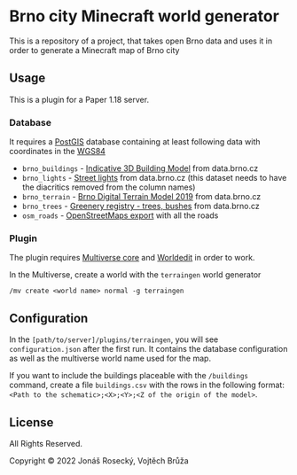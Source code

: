 # Brno city Minecraft world generator

This is a repository of a project, that takes open Brno data and uses it in order to generate a Minecraft map of Brno city

## Usage

This is a plugin for a Paper 1.18 server.

### Database

It requires a [PostGIS](https://postgis.net/) database containing at least following data with coordinates in the [WGS84](https://cs.wikipedia.org/wiki/World_Geodetic_System)

- `brno_buildings` - [Indicative 3D Building Model](https://data.brno.cz/maps/mestobrno::orienta%C4%8Dn%C3%AD-3d-model-budov-indicative-3d-building-model/about) from data.brno.cz
- `brno_lights` - [Street lights](https://data.brno.cz/datasets/sloupy-ve%C5%99ejn%C3%A9ho-osv%C4%9Btlen%C3%AD-l-street-lights/explore?location=49.202289%2C16.621244%2C13.72) from data.brno.cz (this dataset needs to have the diacritics removed from the column names)
- `brno_terrain` - [Brno Digital Terrain Model 2019](https://data.brno.cz/datasets/mestobrno::digit%C3%A1ln%C3%AD-model-ter%C3%A9nu-brna-2019-brno-digital-terrain-model-2019-wgs/about) from data.brno.cz
- `brno_trees` - [Greenery registry - trees, bushes](https://data.brno.cz/datasets/pasport-zelen%C4%9B-stromy-ke%C5%99e-greenery-registry-trees-bushes) from data.brno.cz
- `osm_roads` - [OpenStreetMaps export](https://download.geofabrik.de/europe/czech-republic.html) with all the roads

### Plugin

The plugin requires [Multiverse core](https://dev.bukkit.org/projects/multiverse-core) and [Worldedit](https://dev.bukkit.org/projects/worldedit) in order to work.

In the Multiverse, create a world with the `terraingen` world generator

```
/mv create <world name> normal -g terraingen
```


## Configuration

In the `[path/to/server]/plugins/terraingen`, you will see `configuration.json` after the first run. It contains the database configuration as well as the multiverse world name used for the map.

If you want to include the buildings placeable with the `/buildings` command, create a file `buildings.csv` with the rows in the following format:
`<Path to the schematic>;<X>;<Y>;<Z of the origin of the model>`.

## License

All Rights Reserved.

Copyright © 2022 Jonáš Rosecký, Vojtěch Brůža
